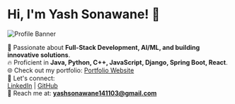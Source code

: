 # Hi, I'm Yash Sonawane! 👋

![Profile Banner]([[https://your-image-link.co](https://private-user-images.githubusercontent.com/102161069/427922256-b6bf0f18-62f1-4319-bcfc-7080bad2065e.jpg?jwt=eyJhbGciOiJIUzI1NiIsInR5cCI6IkpXVCJ9.eyJpc3MiOiJnaXRodWIuY29tIiwiYXVkIjoicmF3LmdpdGh1YnVzZXJjb250ZW50LmNvbSIsImtleSI6ImtleTUiLCJleHAiOjE3NDMxNTA2NDksIm5iZiI6MTc0MzE1MDM0OSwicGF0aCI6Ii8xMDIxNjEwNjkvNDI3OTIyMjU2LWI2YmYwZjE4LTYyZjEtNDMxOS1iY2ZjLTcwODBiYWQyMDY1ZS5qcGc_WC1BbXotQWxnb3JpdGhtPUFXUzQtSE1BQy1TSEEyNTYmWC1BbXotQ3JlZGVudGlhbD1BS0lBVkNPRFlMU0E1M1BRSzRaQSUyRjIwMjUwMzI4JTJGdXMtZWFzdC0xJTJGczMlMkZhd3M0X3JlcXVlc3QmWC1BbXotRGF0ZT0yMDI1MDMyOFQwODI1NDlaJlgtQW16LUV4cGlyZXM9MzAwJlgtQW16LVNpZ25hdHVyZT01ZDZkYjMyMDQ0ZjA2OTIyOTA2NDkxNDI2NjJiNWIyYWM2ZWNkNmRkNGE1MzEwNWQwYjU4ZmUwN2ZhNzEwNDYwJlgtQW16LVNpZ25lZEhlYWRlcnM9aG9zdCJ9.vCdIzn1TVT0JAxh9MKhuSbe-LuUoQHEE2B7Bu8J-lyI)m](https://imgur.com/a/bjSJqLu))

🚀 Passionate about **Full-Stack Development, AI/ML, and building innovative solutions**.  
🔥 Proficient in **Java, Python, C++, JavaScript, Django, Spring Boot, React**.  
🌐 Check out my portfolio: [Portfolio Website](https://yashsonawane14.github.io/Portfolio/)  
💬 Let's connect:  
[LinkedIn](https://linkedin.com/in/yash-sonawane1411) | [GitHub](https://github.com/yashsonawane14)  
📧 Reach me at: **yashsonawane141103@gmail.com**  

